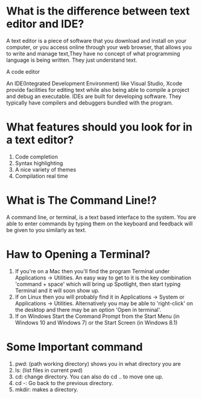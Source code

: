 
# What is the difference between text editor and IDE?
A text editor is a piece of software that you download and install on your computer, or you access online through your web browser, that allows you to write and manage text,They have no concept of what programming language is being written. They just understand text.

A code editor

An IDE(Integrated Development Environment) like Visual Studio, Xcode provide facilities for editing text while also being able to compile a project and debug an executable. IDEs are built for developing software. They typically have compilers and debuggers bundled with the program.

# What features should you look for in a text editor?
1. Code completion
2. Syntax highlighting
3. A nice variety of themes
4. Compilation real time

# What is The Command Line!?
A command line, or terminal, is a text based interface to the system. You are able to enter commands by typing them on the keyboard and feedback will be given to you similarly as text.

# Haw to Opening a Terminal?
1. If you're on a Mac then you'll find the program Terminal under Applications -> Utilities. An easy way to get to it is the key combination 'command + space' which will bring up Spotlight, then start typing Terminal and it will soon show up.
2. If on Linux then you will probably find it in Applications -> System or Applications -> Utilities. Alternatively you may be able to 'right-click' on the desktop and there may be an option 'Open in terminal'.
3. If on Windows Start the Command Prompt from the Start Menu (in Windows 10 and Windows 7) or the Start Screen (in Windows 8.1)

# Some Important command
1. pwd: (path working directory) shows you in what directory you are
2. ls: (list files in current pwd)
3. cd: change directory. You can also do cd .. to move one up.
4. cd -: Go back to the previous directory.
5. mkdir: makes a directory.


